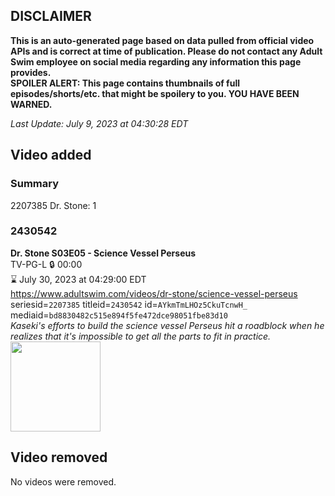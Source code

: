 ## DISCLAIMER
**This is an auto-generated page based on data pulled from official video APIs and is correct at time of publication. Please do not contact any Adult Swim employee on social media regarding any information this page provides.**  
**SPOILER ALERT: This page contains thumbnails of full episodes/shorts/etc. that might be spoilery to you. YOU HAVE BEEN WARNED.**  

_Last Update: July 9, 2023 at 04:30:28 EDT_
## Video added
### Summary
2207385 Dr. Stone: 1  
### 2430542
**Dr. Stone S03E05 - Science Vessel Perseus**  
TV-PG-L 🔒 00:00  
⌛ July 30, 2023 at 04:29:00 EDT  
https://www.adultswim.com/videos/dr-stone/science-vessel-perseus  
seriesid=`2207385` titleid=`2430542` id=`AYkmTmLHOz5CkuTcnwH_` mediaid=`bd8830482c515e894f5fe472dce98051fbe83d10`  
_Kaseki's efforts to build the science vessel Perseus hit a roadblock when he realizes that it's impossible to get all the parts to fit in practice._  
<a href="https://media.cdn.adultswim.com/uploads/20230705/thumbnails/2_2375114534-ASGenericThumb.png"><img src="https://media.cdn.adultswim.com/uploads/20230705/thumbnails/2_2375114534-ASGenericThumb.png" height="144px" /></a>
## Video removed
No videos were removed.  
